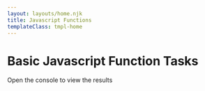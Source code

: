 ```yaml
---
layout: layouts/home.njk
title: Javascript Functions
templateClass: tmpl-home
---
```


<div class="container mt-5">
  <h1>Basic Javascript Function Tasks</h1>

  <p>Open the console to view the results</p>
</div>

<script>
    // function from task 1
    function outputMessage(){
        console.log("This is a message");
    }

    // function from task 2
    function createName(firstname, lastname) {
        fullName = firstname + ' ' + lastname;
        console.log(fullName);
    }

    // function from task 3
    function createFullName(firstname, lastname) {
        return firstname + ' ' + lastname;
    }

    // function from task 4
    function wearacoat(temp) {
        if (temp <10)
            return 'You should wear a coat when the temperature is '+temp;
        else
            return 'You should not wear a coat when the temperature is '+temp;
    }

    function wearACoatExtra(temp){
        strMessage = 'You don\'t need a coat';
        if (temp < 0) {
            strMessage  = 'Don\'t go outside';
        }
        else if (temp < 10) {
            strMessage = 'You need a coat and hat';
        }
        else if (temp < 15) {
            strMessage = 'You need a coat';
        }
        
        return strMessage;
    }

    function wearACoatExtraExtra(temp){
        var strMessage = '';
        if (temp < 0) {
            strMessage  = 'Don\'t go outside';
        }
        else if (temp < 10) {
            strMessage = 'You need a coat and hat';
        }
        else if (temp < 15) {
            strMessage = 'You need a coat';
        }
        if (!strMessage){
            strMessage = "You don't need to wear a coat";
        }
        
        return strMessage;
    }       
    console.log('Task 1 below');
    console.log('--------------');
    // calls the outputMessageFunction
    outputMessage();
    console.log('---------------');
    console.log('Task 1 above');
    console.log(' ');

    console.log('Task 2 below');
    console.log('--------------');
    // calls the createName function
    createName('Jim','Stott');
    var fname = 'Jane';
    var lname = 'Leaver'
    createName(fname,lname);
    console.log('---------------');
    console.log('Task 2 above');
    console.log(' ');

    console.log('Task 3 below');
    console.log('--------------');
    // calls the createFullName function which returns a string
    var fullName = createFullName(fname, lname);
    console.log(fullName);
    console.log(createFullName(fname, lname));
    console.log('---------------');
    console.log('Task 3 above');
    console.log(' ');

    console.log('Task 4 below');
    console.log('--------------');
    // calls the createFullName function which returns a string
    var temperature = 15;
    console.log(wearacoat(temperature));
    temperature = -5;
    console.log(wearacoat(temperature));
    console.log('---------------');
    console.log('Task 4 above');
    console.log(' ');

    console.log('--------Task 5 below ');
    console.log(wearACoatExtra(-4));
    console.log(wearACoatExtra(9));
    console.log(wearACoatExtra(14));
    console.log(wearACoatExtra(18));

    console.log('\n-------------Task 6 below ');
    console.log(wearACoatExtraExtra(-4));
    console.log(wearACoatExtraExtra(9));
    console.log(wearACoatExtraExtra(14));
    console.log(wearACoatExtraExtra(18));
   

</script>